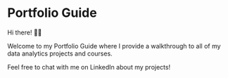 # Portfolio Guide
Hi there! 🙋🏻‍

Welcome to my Portfolio Guide where I provide a walkthrough to all of my data analytics projects and courses.

Feel free to chat with me on LinkedIn about my projects!
